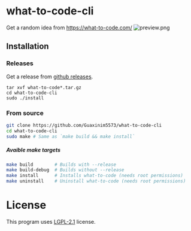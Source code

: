 # what-to-code-cli
Get a random idea from https://what-to-code.com/
![preview.png](https://i.imgur.com/AoDhkDJ.png)

## Installation
### Releases
Get a release from [github releases](https://github.com/Guaxinim5573/what-to-code-cli/releases).
```
tar xvf what-to-code*.tar.gz
cd what-to-code-cli
sudo ./install
```
### From source
```bash
git clone https://github.com/Guaxinim5573/what-to-code-cli
cd what-to-code-cli
sudo make # Same as `make build && make install`
```
##### Avaible make targets
```bash
make build        # Builds with --release
make build-debug  # Builds without --release
make install      # Installs what-to-code (needs root permissions)
make uninstall    # Uninstall what-to-code (needs root permissions)
```
# License
This program uses [LGPL-2.1](https://github.com/Guaxinim5573/what-to-code-cli/blob/main/LICENSE) license.

